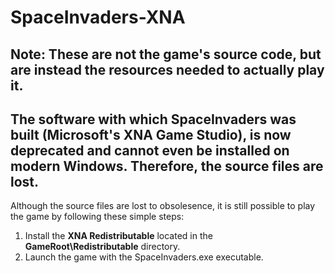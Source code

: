 # SpaceInvaders-XNA

## Note: These are not the game's source code, but are instead the resources needed to actually play it. 
## The software with which SpaceInvaders was built (Microsoft's XNA Game Studio), is now deprecated and cannot even be installed on modern Windows. Therefore, the source files are lost.

Although the source files are lost to obsolesence, it is still possible to play the game by following these simple steps:

1. Install the **XNA Redistributable** located in the __GameRoot\Redistributable__ directory.
2. Launch the game with the SpaceInvaders.exe executable.
